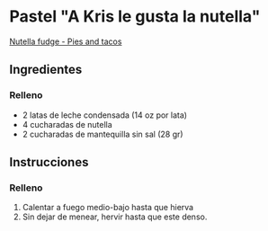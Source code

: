 # Pastel "A Kris le gusta la nutella"

[Nutella fudge - Pies and tacos](https://www.piesandtacos.com/nutella-fudge/)

## Ingredientes

### Relleno
- 2 latas de leche condensada (14 oz por lata)
- 4 cucharadas de nutella
- 2 cucharadas de mantequilla sin sal (28 gr)

## Instrucciones

### Relleno

1. Calentar a fuego medio-bajo hasta que hierva
2. Sin dejar de menear, hervir hasta que este denso.
